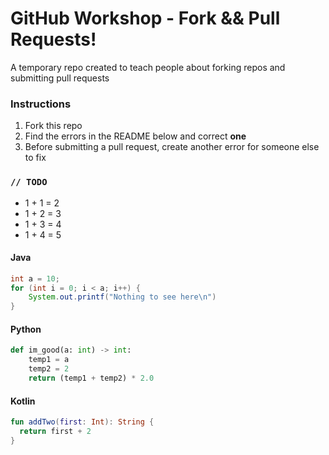 # GitHub Workshop - Fork && Pull Requests!
A temporary repo created to teach people about forking repos and submitting pull requests


### Instructions
1. Fork this repo
2. Find the errors in the README below and correct **one**
3. Before submitting a pull request, create another error for someone else to fix



### `// TODO`
- 1 + 1 = 2
- 1 + 2 = 3
- 1 + 3 = 4
- 1 + 4 = 5

#### Java
```java
int a = 10;
for (int i = 0; i < a; i++) {
    System.out.printf("Nothing to see here\n")
}
```

#### Python
```python
def im_good(a: int) -> int:
    temp1 = a
    temp2 = 2
    return (temp1 + temp2) * 2.0
```

#### Kotlin
```kotlin
fun addTwo(first: Int): String {
  return first + 2
}
```
